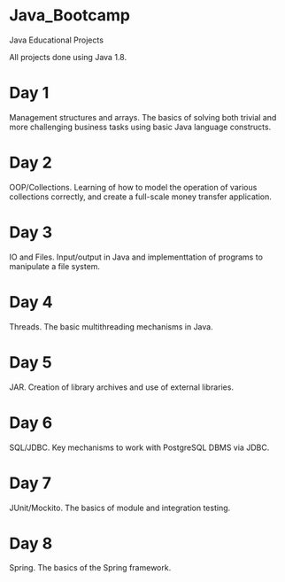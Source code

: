 # Java_Bootcamp
Java Educational Projects

All projects done using Java 1.8.

# Day 1
Management structures and arrays.
The basics of solving both trivial and more challenging business tasks using basic Java language constructs.

# Day 2
OOP/Collections.
Learning of how to model the operation of various collections correctly, and create a full-scale money transfer application.

# Day 3
IO and Files.
Input/output in Java and implementtation of programs to manipulate a file system.

# Day 4
Threads.
The basic multithreading mechanisms in Java.

# Day 5
JAR.
Creation of library archives and use of external libraries.

# Day 6
SQL/JDBC.
Key mechanisms to work with PostgreSQL DBMS via JDBC.

# Day 7
JUnit/Mockito.
The basics of module and integration testing.

# Day 8
Spring.
The basics of the Spring framework.
